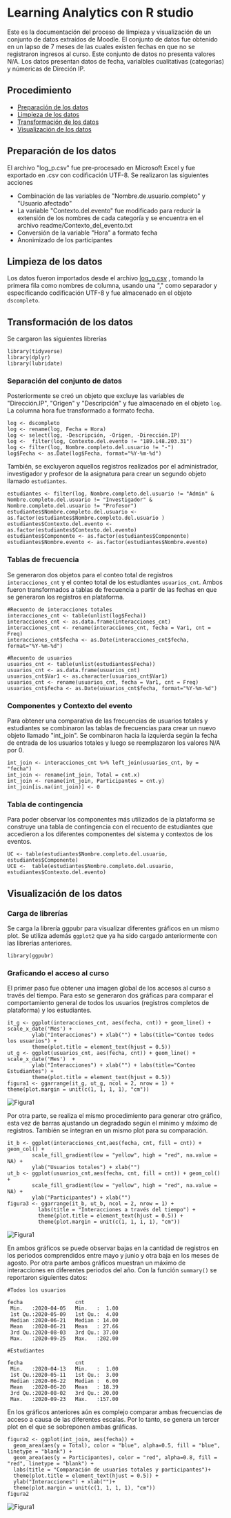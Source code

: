 # Learning Analytics con R studio 
Este es la documentación del proceso de limpieza y visualización de un conjunto de datos extraídos de Moodle. El conjunto de datos fue obtenido en un lapso de 7 meses de las cuales existen fechas en que no se registraron ingresos al curso. Este conjunto de datos no presenta valores N/A. Los datos presentan datos de fecha, varialbles cualitativas (categorías) y númericas de Direción IP.

## Procedimiento
* [Preparación de los datos](#preparación-de-los-datos)
* [Limpieza de los datos](#limpieza-de-los-datos)
* [Transformación de los datos](#transformación-de-los-datos)
* [Visualización de los datos](#visualización-de-los-datos)

## Preparación de los datos 
El archivo "log_p.csv" fue pre-procesado en Microsoft Excel y fue exportado en .csv con codificación UTF-8. Se realizaron las siguientes acciones
* Combinación de las variables de "Nombre.de.usuario.completo" y "Usuario.afectado"
* La variable "Contexto.del.evento" fue modificado para reducir la extensión de los nombres de cada categoría y se encuentra en el archivo readme/Contexto_del_evento.txt 
* Conversión de la variable "Hora" a formato fecha
* Anonimizado de los participantes

## Limpieza de los datos
Los datos fueron importados desde el archivo [log_p.csv](https://github.com/sergiogonzalezdgp/tesis/log_p.csv) , tomando la primera fila como nombres de columna, usando una "," como separador y especificando codificación UTF-8 y fue almacenado en el objeto `dscompleto`.

## Transformación de los datos
Se cargaron las siguientes librerías
```
library(tidyverse)
library(dplyr)
library(lubridate)
```
### Separación del conjunto de datos
Posteriormente se creó un objeto que excluye las variables de "Dirección.IP", "Origen" y "Descripción" y fue almacenado en el objeto `log`. La columna hora fue transformado a formato fecha.
```
log <- dscompleto
log <- rename(log, Fecha = Hora)
log <- select(log, -Descripción, -Origen, -Dirección.IP)
log <-  filter(log, Contexto.del.evento != "189.148.203.31") 
log <- filter(log, Nombre.completo.del.usuario != "-")
log$Fecha <- as.Date(log$Fecha, format="%Y-%m-%d")
```
También, se excluyeron aquellos registros realizados por el administrador, investigador y profesor de la asignatura para crear un segundo objeto llamado `estudiantes`. 
```
estudiantes <- filter(log, Nombre.completo.del.usuario != "Admin" & Nombre.completo.del.usuario != "Investigador" & Nombre.completo.del.usuario != "Profesor") 
estudiantes$Nombre.completo.del.usuario <- as.factor(estudiantes$Nombre.completo.del.usuario ) 
estudiantes$Contexto.del.evento <- as.factor(estudiantes$Contexto.del.evento) 
estudiantes$Componente <- as.factor(estudiantes$Componente)
estudiantes$Nombre.evento <- as.factor(estudiantes$Nombre.evento)
```
### Tablas de frecuencia
Se generaron dos objetos para el conteo total de registros `interacciones_cnt` y el conteo total de los estudiantes `usuarios_cnt`. Ambos fueron transformados a tablas de frecuencia a partir de las fechas en que se generaron los registros en plataforma.
```
#Recuento de interacciones totales
interacciones_cnt <- table(unlist(log$Fecha))
interacciones_cnt <- as.data.frame(interacciones_cnt)
interacciones_cnt <- rename(interacciones_cnt, fecha = Var1, cnt = Freq)
interacciones_cnt$fecha <- as.Date(interacciones_cnt$fecha, format="%Y-%m-%d")

#Recuento de usuarios
usuarios_cnt <- table(unlist(estudiantes$Fecha))
usuarios_cnt <- as.data.frame(usuarios_cnt)
usuarios_cnt$Var1 <- as.character(usuarios_cnt$Var1)
usuarios_cnt <- rename(usuarios_cnt, fecha = Var1, cnt = Freq)
usuarios_cnt$fecha <- as.Date(usuarios_cnt$fecha, format="%Y-%m-%d")
```
### Componentes y Contexto del evento
Para obtener una comparativa de las frecuencias de usuarios totales y estudiantes se combinaron las tablas de frecuencias para crear un nuevo objeto llamado "int_join". Se combinaron hacia la izquierda según la fecha de entrada de los usuarios totales y luego se reemplazaron los valores N/A por 0.
```
int_join <- interacciones_cnt %>% left_join(usuarios_cnt, by = "fecha")
int_join <- rename(int_join, Total = cnt.x)
int_join <- rename(int_join, Participantes = cnt.y)
int_join[is.na(int_join)] <- 0
```
### Tabla de contingencia
Para poder observar los componentes más utilizados de la plataforma se construye una tabla de contingencia con el recuento de estudiantes que accedieron a los diferentes componentes del sistema y contextos de los eventos.

```
UC <- table(estudiantes$Nombre.completo.del.usuario, estudiantes$Componente)
UCE <-  table(estudiantes$Nombre.completo.del.usuario, estudiantes$Contexto.del.evento)
```
## Visualización de los datos
### Carga de librerías
Se carga la librería ggpubr para visualizar diferentes gráficos en un mismo plot. Se utiliza además `ggplot2` que ya ha sido cargado anteriormente con las librerías anteriores.
```
library(ggpubr)
```
### Graficando el acceso al curso
El primer paso fue obtener una imagen global de los accesos al curso a través del tiempo. Para esto se generaron dos gráficas para comparar el comportamiento general de todos los usuarios (registros completos de plataforma) y los estudiantes. 
```
it_g <- ggplot(interacciones_cnt, aes(fecha, cnt)) + geom_line() + scale_x_date('Mes') +
        ylab("Interacciones") + xlab("") + labs(title="Conteo todos los usuarios") +
        theme(plot.title = element_text(hjust = 0.5))
ut_g <- ggplot(usuarios_cnt, aes(fecha, cnt)) + geom_line() + scale_x_date('Mes')  + 
        ylab("Interacciones") + xlab("") + labs(title="Conteo Estudiantes") +
        theme(plot.title = element_text(hjust = 0.5))
figura1 <- ggarrange(it_g, ut_g, ncol = 2, nrow = 1) + theme(plot.margin = unit(c(1, 1, 1, 1), "cm"))
```
![Figura1](img/figura1.jpeg)

Por otra parte, se realiza el mismo procedimiento para generar otro gráfico, esta vez de barras ajustando un degradado según el mínimo y máximo de registros. También se integran en un mismo plot para su comparación.

```
it_b <- ggplot(interacciones_cnt,aes(fecha, cnt, fill = cnt)) + geom_col() + 
        scale_fill_gradient(low = "yellow", high = "red", na.value = NA) +
        ylab("Usuarios totales") + xlab("")
ut_b <- ggplot(usuarios_cnt,aes(fecha, cnt, fill = cnt)) + geom_col() + 
        scale_fill_gradient(low = "yellow", high = "red", na.value = NA) +
        ylab("Participantes") + xlab("")
figura3 <- ggarrange(it_b, ut_b, ncol = 2, nrow = 1) +
          labs(title = "Interacciones a través del tiempo") +
          theme(plot.title = element_text(hjust = 0.5)) +
          theme(plot.margin = unit(c(1, 1, 1, 1), "cm"))
```

![Figura1](img/Figura3.jpeg)

En ambos gráficos se puede observar bajas en la cantidad de registros en los periodos comprendidos entre mayo y junio y otra baja en los meses de agosto. Por otra parte ambos gráficos muestran un máximo de interacciones en diferentes periodos del año. Con la función `summary()` se reportaron siguientes datos:
```
#Todos los usuarios

fecha                 cnt        
 Min.   :2020-04-05   Min.   :  1.00  
 1st Qu.:2020-05-09   1st Qu.:  4.00  
 Median :2020-06-21   Median : 14.00  
 Mean   :2020-06-21   Mean   : 27.66  
 3rd Qu.:2020-08-03   3rd Qu.: 37.00  
 Max.   :2020-09-25   Max.   :202.00  
```

```
#Estudiantes

fecha                 cnt        
 Min.   :2020-04-13   Min.   :  1.00  
 1st Qu.:2020-05-11   1st Qu.:  3.00  
 Median :2020-06-22   Median :  6.00  
 Mean   :2020-06-20   Mean   : 18.39  
 3rd Qu.:2020-08-02   3rd Qu.: 20.00  
 Max.   :2020-09-23   Max.   :157.00  
```

En los gráficos anteriores aún es complejo comparar ambas frecuencias de acceso a causa de las diferentes escalas. Por lo tanto, se genera un tercer plot en el que se sobreponen ambas gráficas.
```
figura2 <- ggplot(int_join, aes(fecha)) +   
  geom_area(aes(y = Total), color = "blue", alpha=0.5, fill = "blue", linetype = "blank") +
  geom_area(aes(y = Participantes), color = "red", alpha=0.8, fill = "red", linetype = "blank") +
  labs(title = "Comparación de usuarios totales y participantes")+
  theme(plot.title = element_text(hjust = 0.5)) +
  ylab("Interacciones") + xlab("")+
  theme(plot.margin = unit(c(1, 1, 1, 1), "cm"))
figura2 
```
![Figura1](img/Figura2.jpeg)